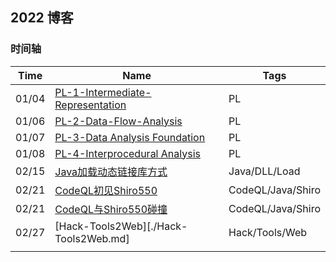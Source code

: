 ## 2022 博客



### 时间轴







| Time  | Name                                                         | Tags              |
| ----- | ------------------------------------------------------------ | ----------------- |
| 01/04 | [PL-1-Intermediate-Representation](../PL/Intermediate-Representation.md) | PL                |
| 01/06 | [PL-2-Data-Flow-Analysis](../PL/Data-Flow-Analysis.md)       | PL                |
| 01/07 | [PL-3-Data Analysis Foundation](../PL/Data-Analysis-Foundation.md) | PL                |
| 01/08 | [PL-4-Interprocedural Analysis](../PL/Interprocedural-Analysis.md) | PL                |
| 02/15 | [Java加载动态链接库方式](./Java加载动态链接库方式.md)        | Java/DLL/Load     |
| 02/21 | [CodeQL初见Shiro550](./CodeQL初见Shiro550.md)                | CodeQL/Java/Shiro |
| 02/21 | [CodeQL与Shiro550碰撞](./CodeQL与Shiro550碰撞.md)            | CodeQL/Java/Shiro |
| 02/27 | [Hack-Tools2Web][./Hack-Tools2Web.md]                        | Hack/Tools/Web    |
|       |                                                              |                   |

